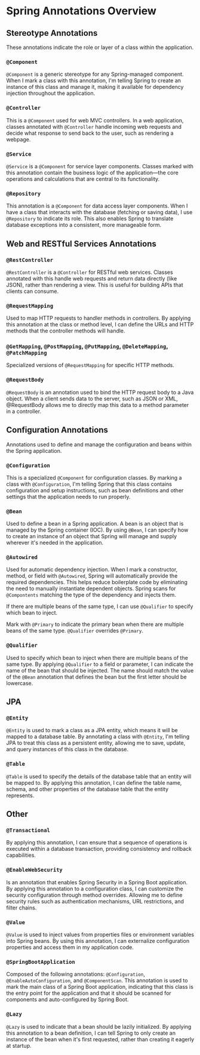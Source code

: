 # Spring Annotations Overview

## Stereotype Annotations

These annotations indicate the role or layer of a class within the application.

### `@Component`
`@Component` is a generic stereotype for any Spring-managed component. When I mark a class with this annotation, I'm telling Spring to create an instance of this class and manage it, making it available for dependency injection throughout the application.

### `@Controller`
This is a `@Component` used for web MVC controllers. In a web application, classes annotated with `@Controller` handle incoming web requests and decide what response to send back to the user, such as rendering a webpage.

### `@Service`
`@Service` is a `@Component` for service layer components. Classes marked with this annotation contain the business logic of the application—the core operations and calculations that are central to its functionality.

### `@Repository`
This annotation is a `@Component` for data access layer components. When I have a class that interacts with the database (fetching or saving data), I use `@Repository` to indicate its role. This also enables Spring to translate database exceptions into a consistent, more manageable form.

## Web and RESTful Services Annotations

### `@RestController`
`@RestController` is a `@Controller` for RESTful web services. Classes annotated with this handle web requests and return data directly (like JSON), rather than rendering a view. This is useful for building APIs that clients can consume.

### `@RequestMapping`
Used to map HTTP requests to handler methods in controllers. By applying this annotation at the class or method level, I can define the URLs and HTTP methods that the controller methods will handle.

### `@GetMapping`, `@PostMapping`, `@PutMapping`, `@DeleteMapping`, `@PatchMapping`
Specialized versions of `@RequestMapping` for specific HTTP methods.

### `@RequestBody`
`@RequestBody` is an annotation used to bind the HTTP request body to a Java object. When a client sends data to the server, such as JSON or XML, @RequestBody allows me to directly map this data to a method parameter in a controller.

## Configuration Annotations

Annotations used to define and manage the configuration and beans within the Spring application.

### `@Configuration`
This is a specialized `@Component` for configuration classes. By marking a class with `@Configuration`, I'm telling Spring that this class contains configuration and setup instructions, such as bean definitions and other settings that the application needs to run properly.

### `@Bean`
Used to define a bean in a Spring application. A bean is an object that is managed by the Spring container (IOC). By using `@Bean`, I can specify how to create an instance of an object that Spring will manage and supply wherever it's needed in the application.

### `@Autowired`
Used for automatic dependency injection. When I mark a constructor, method, or field with `@Autowired`, Spring will automatically provide the required dependencies. This helps reduce boilerplate code by eliminating the need to manually instantiate dependent objects. Spring scans for `@Compontents` matching the type of the dependency and injects them.

If there are multiple beans of the same type, I can use `@Qualifier` to specify which bean to inject.

Mark with `@Primary` to indicate the primary bean when there are multiple beans of the same type. `@Qualifier` overrides `@Primary`.


### `@Qualifier`
Used to specify which bean to inject when there are multiple beans of the same type. By applying `@Qualifier` to a field or parameter, I can indicate the name of the bean that should be injected. The name should match the value of the `@Bean` annotation that defines the bean but the first letter should be lowercase.

## JPA

### `@Entity`
`@Entity` is used to mark a class as a JPA entity, which means it will be mapped to a database table. By annotating a class with `@Entity`, I'm telling JPA to treat this class as a persistent entity, allowing me to save, update, and query instances of this class in the database.

### `@Table`
`@Table` is used to specify the details of the database table that an entity will be mapped to. By applying this annotation, I can define the table name, schema, and other properties of the database table that the entity represents.

## Other

### `@Transactional`
By applying this annotation, I can ensure that a sequence of operations is executed within a database transaction, providing consistency and rollback capabilities.

### `@EnableWebSecurity`
Is an annotation that enables Spring Security in a Spring Boot application. By applying this annotation to a configuration class, I can customize the security configuration through method overrides. Allowing me to define security rules such as authentication mechanisms, URL restrictions, and filter chains.

### `@Value`
`@Value` is used to inject values from properties files or environment variables into Spring beans. By using this annotation, I can externalize configuration properties and access them in my application code.

### `@SpringBootApplication`
Composed of the following annotations: `@Configuration`, `@EnableAutoConfiguration`, and `@ComponentScan`. This annotation is used to mark the main class of a Spring Boot application, indicating that this class is the entry point for the application and that it should be scanned for components and auto-configured by Spring Boot.

### `@Lazy`
`@Lazy` is used to indicate that a bean should be lazily initialized. By applying this annotation to a bean definition, I can tell Spring to only create an instance of the bean when it's first requested, rather than creating it eagerly at startup.

